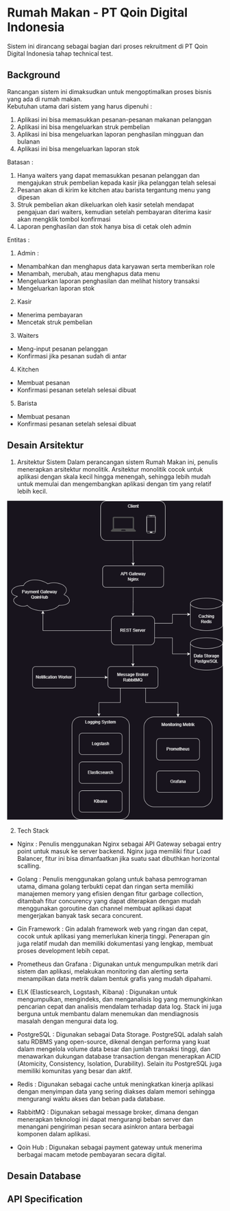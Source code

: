 # Rumah Makan - PT Qoin Digital Indonesia
Sistem ini dirancang sebagai bagian dari proses rekruitment di PT Qoin Digital Indonesia tahap technical test.

## Background
Rancangan sistem ini dimaksudkan untuk mengoptimalkan proses bisnis yang ada di rumah makan. 
<br />
Kebutuhan utama dari sistem yang harus dipenuhi :
1. Aplikasi ini bisa memasukkan pesanan-pesanan makanan pelanggan
2. Aplikasi ini bisa mengeluarkan struk pembelian
3. Aplikasi ini bisa mengeluarkan laporan penghasilan mingguan dan bulanan
4. Aplikasi ini bisa mengeluarkan laporan stok

Batasan :
1. Hanya waiters yang dapat memasukkan pesanan pelanggan dan mengajukan struk pembelian kepada kasir jika pelanggan telah selesai
2. Pesanan akan di kirim ke kitchen atau barista tergantung menu yang dipesan
3. Struk pembelian akan dikeluarkan oleh kasir setelah mendapat pengajuan dari waiters, kemudian setelah pembayaran diterima kasir akan mengklik tombol konfirmasi
4. Laporan penghasilan dan stok hanya bisa di cetak oleh admin

Entitas :
1. Admin :
- Menambahkan dan menghapus data karyawan serta memberikan role
- Menambah, merubah, atau menghapus data menu
- Mengeluarkan laporan penghasilan dan melihat history transaksi
- Mengeluarkan laporan stok

2. Kasir
- Menerima pembayaran
- Mencetak struk pembelian

3. Waiters
- Meng-input pesanan pelanggan
- Konfirmasi jika pesanan sudah di antar

4. Kitchen
- Membuat pesanan
- Konfirmasi pesanan setelah selesai dibuat

5. Barista
- Membuat pesanan
- Konfirmasi pesanan setelah selesai dibuat

## Desain Arsitektur
1. Arsitektur Sistem
Dalam perancangan sistem Rumah Makan ini, penulis menerapkan arsitektur monolitik. Arsitektur monolitik cocok untuk aplikasi dengan skala kecil hingga menengah, sehingga lebih mudah untuk memulai dan mengembangkan aplikasi dengan tim yang relatif lebih kecil.

![system desing](./assets/system_design.png)

2. Tech Stack
- Nginx : Penulis menggunakan Nginx sebagai API Gateway sebagai entry point untuk masuk ke server backend. Nginx juga memiliki fitur Load Balancer, fitur ini bisa dimanfaatkan jika suatu saat dibuthkan horizontal scalling.

- Golang : Penulis menggunakan golang untuk bahasa pemrograman utama, dimana golang terbukti cepat dan ringan serta memiliki manajemen memory yang efisien dengan fitur garbage collection, ditambah fitur concurency yang dapat diterapkan dengan mudah menggunakan goroutine dan channel membuat aplikasi dapat mengerjakan banyak task secara concurent.

- Gin Framework : Gin adalah framework web yang ringan dan cepat, cocok untuk aplikasi yang memerlukan kinerja tinggi. Penerapan gin juga relatif mudah dan memiliki dokumentasi yang lengkap, membuat proses development lebih cepat.

- Prometheus dan Grafana : Digunakan untuk mengumpulkan metrik dari sistem dan aplikasi, melakukan monitoring dan alerting serta menampilkan data metrik dalam bentuk grafis yang mudah dipahami.

- ELK (Elasticsearch, Logstash, Kibana) : Digunakan untuk mengumpulkan, mengindeks, dan menganalisis log yang memungkinkan pencarian cepat dan analisis mendalam terhadap data log. Stack ini juga berguna untuk membantu dalam menemukan dan mendiagnosis masalah dengan mengurai data log.

- PostgreSQL : Digunakan sebagai Data Storage. PostgreSQL adalah salah satu RDBMS yang open-source, dikenal dengan performa yang kuat dalam mengelola volume data besar dan jumlah transaksi tinggi, dan menawarkan dukungan database transaction dengan menerapkan ACID (Atomicity, Consistency, Isolation, Durability). Selain itu PostgreSQL juga memiliki komunitas yang besar dan aktif.

- Redis : Digunakan sebagai cache untuk meningkatkan kinerja aplikasi dengan menyimpan data yang sering diakses dalam memori sehingga mengurangi waktu akses dan beban pada database.

- RabbitMQ : Digunakan sebagai message broker, dimana dengan menerapkan teknologi ini dapat mengurangi beban server dan menangani pengiriman pesan secara asinkron antara berbagai komponen dalam aplikasi.

- Qoin Hub : Digunakan sebagai payment gateway untuk menerima berbagai macam metode pembayaran secara digital.

## Desain Database

## API Specification